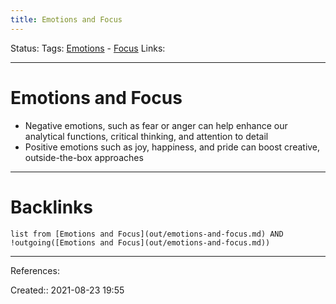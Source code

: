 ```yaml
---
title: Emotions and Focus
---
```

Status: 
Tags: [Emotions](out/emotions.md) - [Focus](out/focus.md)
Links:
___
# Emotions and Focus
- Negative emotions, such as fear or anger can help enhance our analytical functions, critical thinking, and attention to detail
- Positive emotions such as joy, happiness, and pride can boost creative, outside-the-box approaches
___
# Backlinks
```dataview
list from [Emotions and Focus](out/emotions-and-focus.md) AND !outgoing([Emotions and Focus](out/emotions-and-focus.md))
```
___
References:

Created:: 2021-08-23 19:55